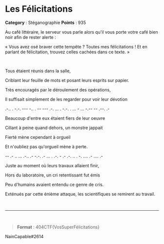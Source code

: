 # Les Félicitations

**Category** : Stéganographie
**Points** : 935

Au café littéraire, le serveur vous parle alors qu'il vous porte votre café bien noir afin de rester alerte :

« Vous avez osé braver cette tempête ? Toutes mes félicitations ! Et en parlant de félicitation, trouvez celles cachées dans ce texte.  »

<p style="margin-bottom: 1em">&nbsp;</p>

Tous étaient réunis dans la salle,

Criblant leur feuille de mots et posant leurs esprits sur papier.

Très encouragés par le déroulement des opérations,

Il suffisait simplement de les regarder pour voir leur dévotion

.-.. . -.-. --- -.. . -- --- .-. ... . -.-. . ... - ... -.-- -- .--. .-

Beaucoup d'entre eux étaient fiers de leur oeuvre

Cillant à peine quand dehors, un monstre jappait

Fierté mène cependant à orgueil

Et n'oubliez pas qu'orgueil mène à perte.

-- .- .. ... .-.. .- -.-. .- ... . .-. - .- .-. .. . -. .... .- .... .-

Juste au moment où leurs travaux allaient finir, 

Hors du laboratoire, un cri retentissant fut émis

Peu d'humains avaient entendu ce genre de cris.

Exténués par cette énième attaque, les scientifiques se remirent au travail.

<p class="space">&nbsp;</p>


***

<p class="space">&nbsp;</p>

> **Format** : 404CTF{VosSuperFélicitations}

<div class="author">NainCapable#2614</div>



